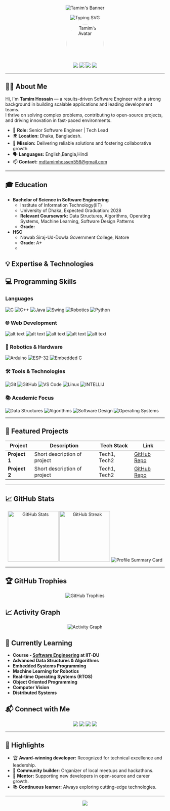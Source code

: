 <!-- Profile Banner -->
<p align="center">
  <img src="https://capsule-render.vercel.app/api?type=waving&color=0:fc466b,100:3f5efb&height=180&section=header&text=Tamim%20Hossain&fontSize=40&fontAlign=50&fontAlignY=30&desc=Software%20Engineer%20%7C%20Open%20Source%20Contributor%20%7C%20Tech%20Leader&descAlign=50&descAlignY=60" alt="Tamim's Banner"/>
</p>

<!-- Animated Greeting -->
<p align="center">
  <img src="https://readme-typing-svg.demolab.com?font=Fira+Code&duration=4000&pause=800&color=3F5EFB&center=true&vCenter=true&width=440&lines= Building+robust+solutions+with+passion.;Empowering+teams+and+communities.;Delivering+impactful+code+every+day." alt="Typing SVG" />
</p>

<!-- Avatar and Social Badges -->
<p align="center">
  <img src="https://avatars.githubusercontent.com/u/your-github-id?v=4" width="120" style="border-radius:50%" alt="Tamim's Avatar"/>
  <br>
  <a href="mailto:your-email@gmail.com"><img src="https://img.shields.io/badge/Email-D14836?style=for-the-badge&logo=gmail&logoColor=white"></a>
  <a href="https://www.linkedin.com/in/your-linkedin/"><img src="https://img.shields.io/badge/-LinkedIn-0077B5?style=for-the-badge&logo=linkedin&logoColor=white"></a>
  <a href="https://twitter.com/your-twitter"><img src="https://img.shields.io/badge/-Twitter-1da1f2?style=for-the-badge&logo=twitter&logoColor=white"></a>
  <a href="https://your-portfolio.com"><img src="https://img.shields.io/badge/-Portfolio-222?style=for-the-badge"></a>
</p>

---

## 👨‍💼 About Me

Hi, I'm **Tamim Hossain** — a results-driven Software Engineer with a strong background in building scalable applications and leading development teams.  
I thrive on solving complex problems, contributing to open-source projects, and driving innovation in fast-paced environments.

- 💼 **Role:** Senior Software Engineer | Tech Lead  
- 🌍 **Location:** Dhaka, Bangladesh. 
- 🎯 **Mission:** Delivering reliable solutions and fostering collaborative growth  
- 🗣️ **Languages:** English,Bangla,Hindi  
- 📫 **Contact:** mdtamimhossen556@gmail.com

---

## 🎓 Education
- **Bachelor of Science in Software Engineering**
  - Institute of Information Technology(IIT)
  - University of Dhaka, Expected Graduation: 2028
  - **Relevant Coursework:** Data Structures, Algorithms, Operating Systems, Machine Learning, Software Design Patterns
  - **Grade:**
- **HSC**
  - Nawab Siraj-Ud-Dowla Government College, Natore
  - **Grade:** A+
  - 

## 💡 Expertise & Technologies

## 💻 Programming Skills

### Languages
![C](https://img.shields.io/badge/C_-00599C?style=for-the-badge&logo=c&logoColor=white)
![C++](https://img.shields.io/badge/C%2B%2B-00599C?style=for-the-badge&logo=c%2B%2B&logoColor=white)
![Java](https://img.shields.io/badge/Java-ED8B00?style=for-the-badge&logo=openjdk&logoColor=white)
![Swing](https://img.shields.io/badge/Swing-32CD32?style=for-the-badge&logoColor=white)
![Robotics](https://img.shields.io/badge/Robotics-3776AB?style=for-the-badge&logo=python&logoColor=white) 
![Python](https://img.shields.io/badge/Python-3776AB?style=for-the-badge&logo=python&logoColor=white) 
<!--
![JavaScript](https://img.shields.io/badge/JavaScript-F7DF1E?style=for-the-badge&logo=javascript&logoColor=black) |  [YouTube](https://) |-->

### 🌐 Web Development

![alt text](https://img.shields.io/badge/html5-%23E34F26.svg?style=for-the-badge&logo=html&logoColor=white)
![alt text](https://img.shields.io/badge/css3-%231572B6.svg?style=for-the-badge&logo=css&logoColor=white)
![alt text](https://img.shields.io/badge/javascript-%23323330.svg?style=for-the-badge&logo=javascript&logoColor=%23F7DF1E)
![alt text](https://img.shields.io/badge/node.js-6DA55F?logo=node.js&logoColor=white)
![alt text](https://img.shields.io/badge/MongoDB-%234ea94b.svg?style=for-the-badge&logo=mongodb&logoColor=white)



### 🤖 Robotics & Hardware
![Arduino](https://img.shields.io/badge/Arduino-00979D?style=for-the-badge&logo=arduino&logoColor=white)
![ESP-32](https://img.shields.io/badge/ESP-32-A22846?style=for-the-badge&logo=raspberry-pi&logoColor=white)
![Embedded C](https://img.shields.io/badge/Embedded_C-A8B9CC?style=for-the-badge&logo=c&logoColor=black)

### 🛠️ Tools & Technologies
![Git](https://img.shields.io/badge/Git-F05032?style=for-the-badge&logo=git&logoColor=white)
![GitHub](https://img.shields.io/badge/GitHub-181717?style=for-the-badge&logo=github&logoColor=white)
![VS Code](https://img.shields.io/badge/VS_Code-007ACC?style=for-the-badge&logo=visual-studio-code&logoColor=white)
![Linux](https://img.shields.io/badge/Linux-FCC624?style=for-the-badge&logo=linux&logoColor=black)
![INTELLIJ](https://img.shields.io/badge/INTELLIJ-2C2255?style=for-the-badge&logo=eclipse&logoColor=white)

### 📚 Academic Focus
![Data Structures](https://img.shields.io/badge/Data_Structures-4479A1?style=for-the-badge&logo=c&logoColor=white)
![Algorithms](https://img.shields.io/badge/Algorithms-00599C?style=for-the-badge&logo=c%2B%2B&logoColor=white)
![Software Design](https://img.shields.io/badge/Software_Design-FF6F00?style=for-the-badge&logo=java&logoColor=white)
![Operating Systems](https://img.shields.io/badge/Operating_Systems-FCC624?style=for-the-badge&logo=linux&logoColor=black)

---

## 🚀 Featured Projects

| Project | Description | Tech Stack | Link |
|---------|-------------|------------|------|
| **Project 1** | Short description of project | Tech1, Tech2 | [GitHub Repo](https://github.com/Tamim556h/project1) |
| **Project 2** | Short description of project | Tech1, Tech2 | [GitHub Repo](https://github.com/Tamim556h/project2) |
<!-- Add more projects with images and concise descriptions for impact -->

---

## 📈 GitHub Stats

<p align="center">
  <img src="https://github-readme-stats.vercel.app/api?username=Tamim556h&show_icons=true&hide_border=true&theme=gradient" alt="GitHub Stats" height="160"/>
  <img src="https://github-readme-streak-stats.herokuapp.com/?user=Tamim556h&theme=gradient&hide_border=true" alt="GitHub Streak" height="160"/>
  <img src="https://github-profile-summary-cards.vercel.app/api/cards/profile-details?username=Tamim556h&theme=github_dark" alt="Profile Summary Card"/>
</p>

---

## 🏆 GitHub Trophies
<div align="center">
  <img src="https://github-profile-trophy.vercel.app/?username=hamim-24&theme=radical&no-frame=true&no-bg=false&margin-w=4" alt="GitHub Trophies" />
</div>

## 📈 Activity Graph
<div align="center">
  <img src="https://github-readme-activity-graph.vercel.app/graph?username=Tamim556h&theme=react-dark&hide_border=true" alt="Activity Graph" />
</div>

## 🌱 Currently Learning
- **Course - [Software Engineering](https://github.com/hamim-24/Software-Engineering-Course) at IIT-DU**
- **Advanced Data Structures & Algorithms**
- **Embedded Systems Programming**
- **Machine Learning for Robotics**
- **Real-time Operating Systems (RTOS)**
- **Object Oriented Programming**
- **Computer Vision**
- **Distributed Systems**

  
## 📬 Connect with Me

<p align="center">
  <a href="mailto:mdtamimhossen556@gmail.com"><img src="https://img.shields.io/badge/Gmail-D14836?style=for-the-badge&logo=gmail&logoColor=white"></a>
  <a href="https://www.linkedin.com/in/md-tamim-hossen-a4204932b/"><img src="https://img.shields.io/badge/-LinkedIn-0077B5?style=for-the-badge&logo=linkedin&logoColor=white"></a>
  <a href="https://twitter.com/your-twitter"><img src="https://img.shields.io/badge/-Twitter-1da1f2?style=for-the-badge&logo=twitter&logoColor=white"></a>
  <a href="https://your-portfolio.com"><img src="https://img.shields.io/badge/-Portfolio-222?style=for-the-badge"></a>
</p>

---

## 🎯 Highlights

- 🏆 **Award-winning developer:** Recognized for technical excellence and leadership.
- 🧩 **Community builder:** Organizer of local meetups and hackathons.
- 🤝 **Mentor:** Supporting new developers in open-source and career growth.
- 📚 **Continuous learner:** Always exploring cutting-edge technologies.

---

<p align="center">
  <img src="https://capsule-render.vercel.app/api?type=waving&color=0:fc466b,100:3f5efb&height=120&section=footer"/>
</p>
